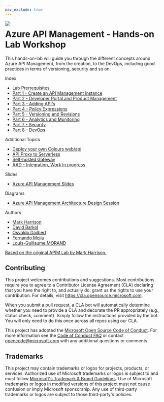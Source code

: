 ```yaml
---
nav_exclude: true
---
```


<img style="float: left;" src="assets/images/APIM.png">

# Azure API Management - Hands-on Lab Workshop

This hands-on-lab will guide you through the different concepts around Azure API Management, from the creation, to the DevOps, including good practices in terms of versioning, security and so on.

Index

- [Lab Prerrequisites](apim-lab/0-labPrerrequisites/apimanagement-prerrequisites.md)
- [Part 1 - Create an API Management instance](apim-lab/1-apimCreation/apimanagement-1.md)
- [Part 2 - Developer Portal and Product Management](apim-lab/2-developerPortal/apimanagement-2.md)
- [Part 3 - Adding API's](apim-lab/3-addingApis/apimanagement-3.md)
- [Part 4 - Policy Expressions](apim-lab/4-policyExpressions/apimanagement-4.md)
- [Part 5 - Versioning and Revisions](apim-lab/5-versionsRevisions/apimanagement-5.md)
- [Part 6 - Analytics and Monitoring](apim-lab/6-analyticsMonitoring/apimanagement-6.md)
- [Part 7 - Security](apim-lab/7-security/apimanagement-7.md)
- [Part 8 - DevOps](apim-lab/8-devops/apimanagement-8.md)

Additional Topics

- [Deploy your own Colours web/api](apim-lab/9-additionalTopics/apimanagement-A.md)
- [API Proxy to Serverless](apim-lab/9-additionalTopics/apimanagement-B.md)
- [Self-hosted Gateway](apim-lab/9-additionalTopics/apimanagement-C.md)
- [AAD - Integration, Work In progress](apim-lab/9-additionalTopics/apimanagement-D.md) 

Slides

- [Azure API Management Slides](assets/slides/APIM.pptx)

Diagrams

- [Azure API Management Architecture Design Session](assets/diagrams/apimADSv1.drawio)

Authors

- [Mark Harrison](http://github.com/markharrison)
- [David Barkol](https://github.com/dbarkol)
- [Osvaldo Dailbert](https://github.com/odaibert)
- [Fernando Mejía](https://github.com/feranto)
- [Louis-Guillaume MORAND](https://github.com/lgmorand)

[Based on the original APIM Lab by Mark Harrison.](https://github.com/markharrison/Lab_APIM_Original)


## Contributing

This project welcomes contributions and suggestions.  Most contributions require you to agree to a
Contributor License Agreement (CLA) declaring that you have the right to, and actually do, grant us
the rights to use your contribution. For details, visit https://cla.opensource.microsoft.com.

When you submit a pull request, a CLA bot will automatically determine whether you need to provide
a CLA and decorate the PR appropriately (e.g., status check, comment). Simply follow the instructions
provided by the bot. You will only need to do this once across all repos using our CLA.

This project has adopted the [Microsoft Open Source Code of Conduct](https://opensource.microsoft.com/codeofconduct/).
For more information see the [Code of Conduct FAQ](https://opensource.microsoft.com/codeofconduct/faq/) or
contact [opencode@microsoft.com](mailto:opencode@microsoft.com) with any additional questions or comments.

## Trademarks

This project may contain trademarks or logos for projects, products, or services. Authorized use of Microsoft 
trademarks or logos is subject to and must follow 
[Microsoft's Trademark & Brand Guidelines](https://www.microsoft.com/en-us/legal/intellectualproperty/trademarks/usage/general).
Use of Microsoft trademarks or logos in modified versions of this project must not cause confusion or imply Microsoft sponsorship.
Any use of third-party trademarks or logos are subject to those third-party's policies.
